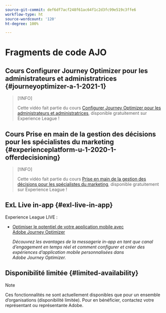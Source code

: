 ```yaml
---
source-git-commit: def6df7acf248f61ac64f1c2d3fc99e519c3ffe6
workflow-type: ht
source-wordcount: '120'
ht-degree: 100%

---
```

# Fragments de code AJO

## Cours Configurer Journey Optimizer pour les administrateurs et administratrices {#journeyoptimizer-a-1-2021-1}

>[!INFO]
>
> Cette vidéo fait partie du cours [Configurer Journey Optimizer pour les administrateurs et administratrices](https://experienceleague.adobe.com/docs/courses/using/journeyoptimizer-a-1-2021-1.html?lang=fr), disponible gratuitement sur Experience League !

## Cours Prise en main de la gestion des décisions pour les spécialistes du marketing {#experienceplatform-u-1-2020-1-offerdecisioning}

>[!INFO]
>
> Cette vidéo fait partie du cours [Prise en main de la gestion des décisions pour les spécialistes du marketing](https://experienceleague.adobe.com/docs/courses/using/experienceplatform-u-1-2020-1-offerdecisioning.html?lang=fr), disponible gratuitement sur Experience League !

## ExL Live in-app {#exl-live-in-app}

Experience League LIVE :

* [Optimiser le potentiel de votre application mobile avec Adobe Journey Optimizer](https://experienceleague.adobe.com/docs/events/experience-league-live-recordings/episodes/exl-live-episode-5-24-23.html?lang=fr)

  *Découvrez les avantages de la messagerie in-app en tant que canal d’engagement en temps réel et comment configurer et créer des expériences d’application mobile personnalisées dans Adobe Journey Optimizer.*

## Disponibilité limitée {#limited-availability}

>[!NOTE]
>
>Ces fonctionnalités ne sont actuellement disponibles que pour un ensemble d’organisations (disponibilité limitée). Pour en bénéficier, contactez votre représentant ou représentante Adobe.

